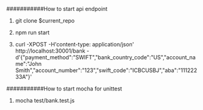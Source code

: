 ###########How to start api endpoint
1. git clone $current_repo
    
2. npm run start

3. curl -XPOST -H'content-type: application/json' http://localhost:30001/bank -d'{"payment_method":"SWIFT","bank_country_code":"US","account_name":"John Smith","account_number":"123","swift_code":"ICBCUSBJ","aba":"11122233A"}'

###########How to start mocha for unittest
1. mocha test/bank.test.js 
